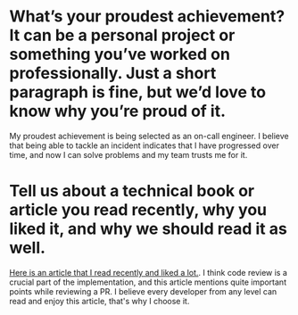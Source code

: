 # What’s your proudest achievement? It can be a personal project or something you’ve worked on professionally. Just a short paragraph is fine, but we’d love to know why you’re proud of it.

My proudest achievement is being selected as an on-call engineer. I believe that being able to tackle an incident indicates that I have progressed over time, and now I can solve problems and my team trusts me for it.


# Tell us about a technical book or article you read recently, why you liked it, and why we should read it as well.

[Here is an article that I read recently and liked a lot.](https://mtlynch.io/code-review-love/). I think code review is a crucial part of the implementation, and this article mentions quite important points while reviewing a PR. I believe every developer from any level can read and enjoy this article, that's why I choose it.